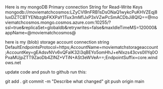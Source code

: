 

Here is my mongoDB Primary connection String for Read-Write Keys
mongodb://moviematchcosmos:LZyCVl9nFRB1sDsONaQ1wykcPuKHVZEqj8IuxDZTCBTYENbzgbFKXPaY1Tux3mM1JxP3xVZwPcSmACDbJi8QlQ==@moviematchcosmos.mongo.cosmos.azure.com:10255/?ssl=true&replicaSet=globaldb&retrywrites=false&maxIdleTimeMS=120000&appName=@moviematchcosmos@


here is my (blob) storage account connection string
DefaultEndpointsProtocol=https;AccountName=moviematchstorageaccount;AccountKey=gEAdsvNVv6vQFalK32i3qBEYo5omHhJ+eNlxzs43cvs0lIYq0OPxaMUjpZTT9ZaoDb4ZlNZ+VTiN+ASt3eWVeA==;EndpointSuffix=core.windows.net



update code and psuh to github
run this:

git add .
git commit -m "Describe what changed"
git push origin main








